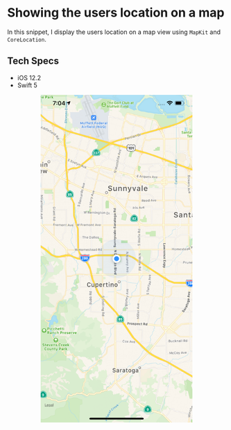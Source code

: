 # Showing the users location on a map

In this snippet, I display the users location on a map view using ```MapKit``` and ```CoreLocation```.

## Tech Specs

- iOS 12.2
- Swift 5

<p align="center">
  <img src="images/image1.png" width="350" title="Image 1">
</p>